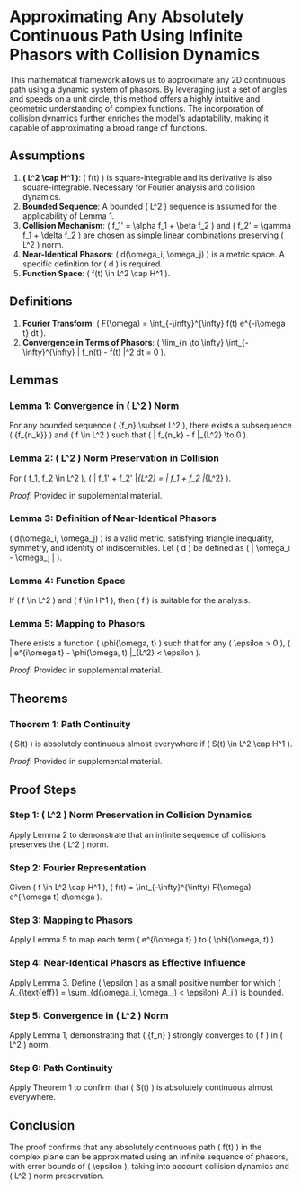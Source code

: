 # Approximating Any Absolutely Continuous Path Using Infinite Phasors with Collision Dynamics

This mathematical framework allows us to approximate any 2D continuous path using a dynamic system of phasors. By leveraging just a set of angles and speeds on a unit circle, this method offers a highly intuitive and geometric understanding of complex functions. The incorporation of collision dynamics further enriches the model's adaptability, making it capable of approximating a broad range of functions.
 

## Assumptions
1. **\( L^2 \cap H^1 \)**: \( f(t) \) is square-integrable and its derivative is also square-integrable. Necessary for Fourier analysis and collision dynamics.
2. **Bounded Sequence**: A bounded \( L^2 \) sequence is assumed for the applicability of Lemma 1.
3. **Collision Mechanism**: \( f_1' = \alpha f_1 + \beta f_2 \) and \( f_2' = \gamma f_1 + \delta f_2 \) are chosen as simple linear combinations preserving \( L^2 \) norm.
4. **Near-Identical Phasors**: \( d(\omega_i, \omega_j) \) is a metric space. A specific definition for \( d \) is required.
5. **Function Space**: \( f(t) \in L^2 \cap H^1 \).

## Definitions
1. **Fourier Transform**: \( F(\omega) = \int_{-\infty}^{\infty} f(t) e^{-i\omega t} dt \).
2. **Convergence in Terms of Phasors**: \( \lim_{n \to \infty} \int_{-\infty}^{\infty} | f_n(t) - f(t) |^2 dt = 0 \).

## Lemmas

### Lemma 1: Convergence in \( L^2 \) Norm
For any bounded sequence \( \{f_n\} \subset L^2 \), there exists a subsequence \( \{f_{n_k}\} \) and \( f \in L^2 \) such that \( \| f_{n_k} - f \|_{L^2} \to 0 \).

### Lemma 2: \( L^2 \) Norm Preservation in Collision
For \( f_1, f_2 \in L^2 \), \( \| f_1' + f_2' \|_{L^2} = \| f_1 + f_2 \|_{L^2} \).

_Proof_: Provided in supplemental material.

### Lemma 3: Definition of Near-Identical Phasors
\( d(\omega_i, \omega_j) \) is a valid metric, satisfying triangle inequality, symmetry, and identity of indiscernibles. Let \( d \) be defined as \( | \omega_i - \omega_j | \).

### Lemma 4: Function Space
If \( f \in L^2 \) and \( f \in H^1 \), then \( f \) is suitable for the analysis.

### Lemma 5: Mapping to Phasors
There exists a function \( \phi(\omega, t) \) such that for any \( \epsilon > 0 \), \( \| e^{i\omega t} - \phi(\omega, t) \|_{L^2} < \epsilon \).

_Proof_: Provided in supplemental material.

## Theorems

### Theorem 1: Path Continuity
\( S(t) \) is absolutely continuous almost everywhere if \( S(t) \in L^2 \cap H^1 \).

_Proof_: Provided in supplemental material.

## Proof Steps

### Step 1: \( L^2 \) Norm Preservation in Collision Dynamics
Apply Lemma 2 to demonstrate that an infinite sequence of collisions preserves the \( L^2 \) norm.

### Step 2: Fourier Representation
Given \( f \in L^2 \cap H^1 \), \( f(t) = \int_{-\infty}^{\infty} F(\omega) e^{i\omega t} d\omega \).

### Step 3: Mapping to Phasors
Apply Lemma 5 to map each term \( e^{i\omega t} \) to \( \phi(\omega, t) \).

### Step 4: Near-Identical Phasors as Effective Influence
Apply Lemma 3. Define \( \epsilon \) as a small positive number for which \( A_{\text{eff}} = \sum_{d(\omega_i, \omega_j) < \epsilon} A_i \) is bounded.

### Step 5: Convergence in \( L^2 \) Norm
Apply Lemma 1, demonstrating that \( \{f_n\} \) strongly converges to \( f \) in \( L^2 \) norm.

### Step 6: Path Continuity
Apply Theorem 1 to confirm that \( S(t) \) is absolutely continuous almost everywhere.

## Conclusion
The proof confirms that any absolutely continuous path \( f(t) \) in the complex plane can be approximated using an infinite sequence of phasors, with error bounds of \( \epsilon \), taking into account collision dynamics and \( L^2 \) norm preservation.
